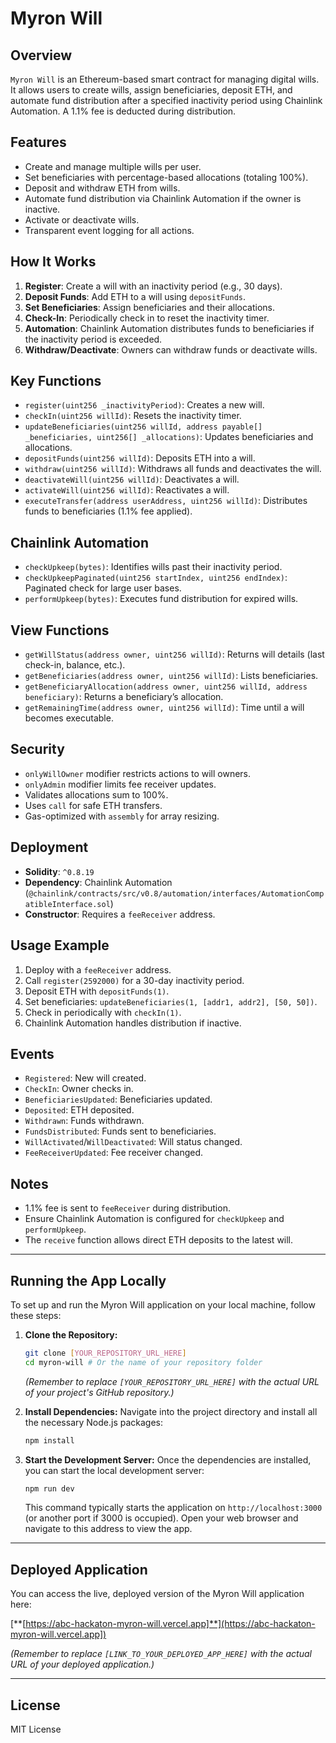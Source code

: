 # Myron Will

## Overview
`Myron Will` is an Ethereum-based smart contract for managing digital wills. It allows users to create wills, assign beneficiaries, deposit ETH, and automate fund distribution after a specified inactivity period using Chainlink Automation. A 1.1% fee is deducted during distribution.

## Features
- Create and manage multiple wills per user.
- Set beneficiaries with percentage-based allocations (totaling 100%).
- Deposit and withdraw ETH from wills.
- Automate fund distribution via Chainlink Automation if the owner is inactive.
- Activate or deactivate wills.
- Transparent event logging for all actions.

## How It Works
1. **Register**: Create a will with an inactivity period (e.g., 30 days).
2. **Deposit Funds**: Add ETH to a will using `depositFunds`.
3. **Set Beneficiaries**: Assign beneficiaries and their allocations.
4. **Check-In**: Periodically check in to reset the inactivity timer.
5. **Automation**: Chainlink Automation distributes funds to beneficiaries if the inactivity period is exceeded.
6. **Withdraw/Deactivate**: Owners can withdraw funds or deactivate wills.

## Key Functions
- `register(uint256 _inactivityPeriod)`: Creates a new will.
- `checkIn(uint256 willId)`: Resets the inactivity timer.
- `updateBeneficiaries(uint256 willId, address payable[] _beneficiaries, uint256[] _allocations)`: Updates beneficiaries and allocations.
- `depositFunds(uint256 willId)`: Deposits ETH into a will.
- `withdraw(uint256 willId)`: Withdraws all funds and deactivates the will.
- `deactivateWill(uint256 willId)`: Deactivates a will.
- `activateWill(uint256 willId)`: Reactivates a will.
- `executeTransfer(address userAddress, uint256 willId)`: Distributes funds to beneficiaries (1.1% fee applied).

## Chainlink Automation
- `checkUpkeep(bytes)`: Identifies wills past their inactivity period.
- `checkUpkeepPaginated(uint256 startIndex, uint256 endIndex)`: Paginated check for large user bases.
- `performUpkeep(bytes)`: Executes fund distribution for expired wills.

## View Functions
- `getWillStatus(address owner, uint256 willId)`: Returns will details (last check-in, balance, etc.).
- `getBeneficiaries(address owner, uint256 willId)`: Lists beneficiaries.
- `getBeneficiaryAllocation(address owner, uint256 willId, address beneficiary)`: Returns a beneficiary’s allocation.
- `getRemainingTime(address owner, uint256 willId)`: Time until a will becomes executable.

## Security
- `onlyWillOwner` modifier restricts actions to will owners.
- `onlyAdmin` modifier limits fee receiver updates.
- Validates allocations sum to 100%.
- Uses `call` for safe ETH transfers.
- Gas-optimized with `assembly` for array resizing.

## Deployment
- **Solidity**: `^0.8.19`
- **Dependency**: Chainlink Automation (`@chainlink/contracts/src/v0.8/automation/interfaces/AutomationCompatibleInterface.sol`)
- **Constructor**: Requires a `feeReceiver` address.

## Usage Example
1. Deploy with a `feeReceiver` address.
2. Call `register(2592000)` for a 30-day inactivity period.
3. Deposit ETH with `depositFunds(1)`.
4. Set beneficiaries: `updateBeneficiaries(1, [addr1, addr2], [50, 50])`.
5. Check in periodically with `checkIn(1)`.
6. Chainlink Automation handles distribution if inactive.

## Events
- `Registered`: New will created.
- `CheckIn`: Owner checks in.
- `BeneficiariesUpdated`: Beneficiaries updated.
- `Deposited`: ETH deposited.
- `Withdrawn`: Funds withdrawn.
- `FundsDistributed`: Funds sent to beneficiaries.
- `WillActivated`/`WillDeactivated`: Will status changed.
- `FeeReceiverUpdated`: Fee receiver changed.

## Notes
- 1.1% fee is sent to `feeReceiver` during distribution.
- Ensure Chainlink Automation is configured for `checkUpkeep` and `performUpkeep`.
- The `receive` function allows direct ETH deposits to the latest will.

---

## Running the App Locally

To set up and run the Myron Will application on your local machine, follow these steps:

1.  **Clone the Repository:**
    ```bash
    git clone [YOUR_REPOSITORY_URL_HERE]
    cd myron-will # Or the name of your repository folder
    ```
    *(Remember to replace `[YOUR_REPOSITORY_URL_HERE]` with the actual URL of your project's GitHub repository.)*

2.  **Install Dependencies:**
    Navigate into the project directory and install all the necessary Node.js packages:
    ```bash
    npm install
    ```

3.  **Start the Development Server:**
    Once the dependencies are installed, you can start the local development server:
    ```bash
    npm run dev
    ```
    This command typically starts the application on `http://localhost:3000` (or another port if 3000 is occupied). Open your web browser and navigate to this address to view the app.

---

## Deployed Application

You can access the live, deployed version of the Myron Will application here:

[**[https://abc-hackaton-myron-will.vercel.app]**](https://abc-hackaton-myron-will.vercel.app])

*(Remember to replace `[LINK_TO_YOUR_DEPLOYED_APP_HERE]` with the actual URL of your deployed application.)*

---

## License
MIT License